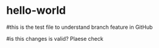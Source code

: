 # hello-world
#this is the test file to understand branch feature in GitHub

#is this changes is valid? Plaese check
